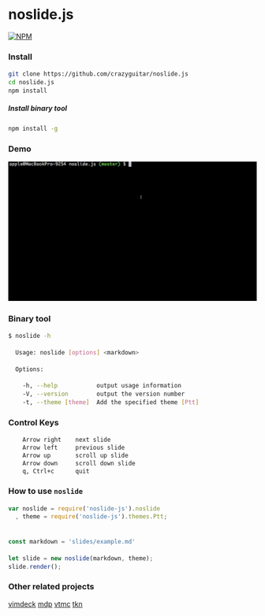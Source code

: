 # noslide.js

[![NPM](https://nodei.co/npm/noslide-js.png?compact=true)](https://nodei.co/npm/noslide-js/)

### Install

```bash
git clone https://github.com/crazyguitar/noslide.js
cd noslide.js
npm install
```
##### Install binary tool

```bash
npm install -g
```


### Demo

![](images/demo.gif)

### Binary tool

```bash
$ noslide -h

  Usage: noslide [options] <markdown>

  Options:

    -h, --help           output usage information
    -V, --version        output the version number
    -t, --theme [theme]  Add the specified theme [Ptt]
```

### Control Keys

```
    Arrow right    next slide
    Arrow left     previous slide
    Arrow up       scroll up slide
    Arrow down     scroll down slide
    q, Ctrl+c      quit
```


### How to use ``noslide``

```js
var noslide = require('noslide-js').noslide
  , theme = require('noslide-js').themes.Ptt;


const markdown = 'slides/example.md'

let slide = new noslide(markdown, theme);
slide.render();
```

### Other related projects

[vimdeck](https://github.com/tybenz/vimdeck)
[mdp](https://github.com/visit1985/mdp)
[vtmc](https://github.com/jclulow/vtmc)
[tkn](https://github.com/fxn/tkn)
